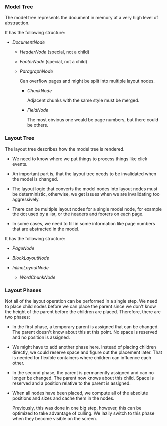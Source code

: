 ### Model Tree

The model tree represents the document in memory at a very high level of abstraction.

It has the following structure:

-   *DocumentNode*

    -   *HeaderNode* (special, not a child)

    -   *FooterNode* (special, not a child)

    -   *ParagraphNode*

        Can overflow pages and might be split into multiple layout nodes.

        -   *ChunkNode*

            Adjacent chunks with the same style must be merged.

        -   *FieldNode*

            The most obvious one would be page numbers, but there could be others.

### Layout Tree

The layout tree describes how the model tree is rendered.

-   We need to know where we put things to process things like click events.

-   An important part is, that the layout tree needs to be invalidated when the model is changed.

-   The layout logic that converts the model nodes into layout nodes must be deterministic, otherwise, we get issues
    when we are invalidating too aggressively.

-   There can be multiple layout nodes for a single model node, for example the dot used by a list, or the headers and footers on each page.

-   In some cases, we need to fill in some information like page numbers that are abstracted in the model.

It has the following structure:

-   *PageNode*

-   *BlockLayoutNode*

-   *InlineLayoutNode*

    -   *WordChunkNode*

### Layout Phases

Not all of the layout operation can be performed in a single step.
We need to place child nodes before we can place the parent since we don't know the height of the parent before the children are placed.
Therefore, there are two phases:

-   In the first phase, a temporary parent is assigned that can be changed.
    The parent doesn't know about this at this point.
    No space is reserved and no position is assigned.

-   We might have to add another phase here.
    Instead of placing children directly, we could reserve space and figure out the placement later.
    That is needed for flexible containers where children can influence each other.

-   In the second phase, the parent is permanently assigned and can no longer be changed.
    The parent now knows about this child.
    Space is reserved and a position relative to the parent is assigned.

-   When all nodes have been placed, we compute all of the absolute positions and sizes and cache them in the nodes.

    Previously, this was done in one big step, however, this can be optimized to take advantage of culling.
    We lazily switch to this phase when they become visible on the screen.
